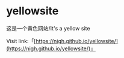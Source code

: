 # yellowsite
这是一个黄色网站/It's a yellow site

Visit link:「[https://nigh.github.io/yellowsite/](https://nigh.github.io/yellowsite/)」
